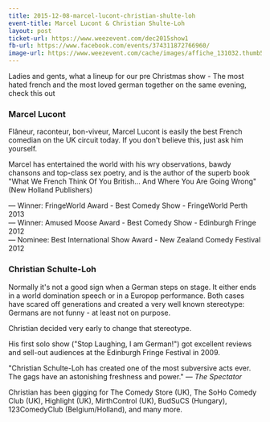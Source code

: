 ```yaml
---
title: 2015-12-08-marcel-lucont-christian-shulte-loh
event-title: Marcel Lucont & Christian Shulte-Loh
layout: post
ticket-url: https://www.weezevent.com/dec2015show1
fb-url: https://www.facebook.com/events/374311872766960/
image-url: https://www.weezevent.com/cache/images/affiche_131032.thumb53700.1441987174.jpg
---
```


Ladies and gents, what a lineup for our pre Christmas show - The most hated french and the most loved german together on the same evening, check this out 

### Marcel Lucont
Flâneur, raconteur, bon-viveur, Marcel Lucont is easily the best French comedian on the UK circuit today. If you don't believe this, just ask him yourself. 

Marcel has entertained the world with his wry observations, bawdy chansons and top-class sex poetry, and is the author of the superb book "What We French Think Of You British... And Where You Are Going Wrong" (New Holland Publishers)

&mdash; Winner: FringeWorld Award - Best Comedy Show - FringeWorld Perth 2013  
&mdash; Winner: Amused Moose Award - Best Comedy Show - Edinburgh Fringe 2012  
&mdash; Nominee: Best International Show Award - New Zealand Comedy Festival 2012  


### Christian Schulte-Loh
Normally it's not a good sign when a German steps on stage. It either ends in a world domination speech or in a Europop performance. Both cases have scared off generations and created a very well known stereotype:  
Germans are not funny - at least not on purpose.

Christian decided very early to change that stereotype.

His first solo show ("Stop Laughing, I am German!") got excellent reviews and sell-out audiences at the Edinburgh Fringe Festival in 2009.

"Christian Schulte-Loh has created one of the most subversive acts ever. The gags have an astonishing freshness and power." &mdash; *The Spectator*

Christian has been gigging for The Comedy Store (UK), The SoHo Comedy Club (UK), Highlight (UK), MirthControl (UK), BudSuCS (Hungary), 123ComedyClub (Belgium/Holland), and many more.